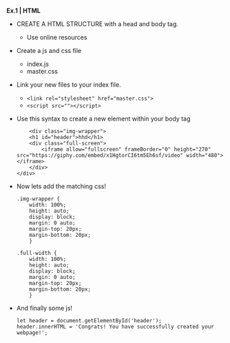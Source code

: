 **Ex.1 | HTML**

-  CREATE A HTML STRUCTURE with a head and body tag.
    - Use online resources
-  Create a js and css file
    - index.js
    - master.css
-  Link your new files to your index file.
    - ````<link rel="stylesheet" href="master.css">````
    - ````<script src=""></script>````
-  Use this syntax to create a new element within your body tag

    ````
        <div class="img-wrapper">
        <h1 id="header">hhd</h1>
        <div class="full-screen">
            <iframe allow="fullscreen" frameBorder="0" height="270" src="https://giphy.com/embed/x1HgtorCI6tm5Eh6sf/video" width="480"></iframe>
        </div>
    </div>
    ````  

-  Now lets add the matching css!
    ````
    .img-wrapper {
        width: 100%;
        height: auto;
        display: block;
        margin: 0 auto;
        margin-top: 20px;
        margin-bottom: 20px;
        }

    .full-width {
        width: 100%;
        height: auto;
        display: block;
        margin: 0 auto;
        margin-top: 20px;
        margin-bottom: 20px;
        }
    ````
- And finally some js!
    ````
    let header = document.getElementById('header');
    header.innerHTML = 'Congrats! You have successfully created your webpage!';
    ````
